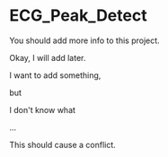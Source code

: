 # ECG_Peak_Detect

You should add more info to this project.

Okay, I will add later.


I want to add something, 

but 

I don't know what

...

This
should
cause
a
conflict.
